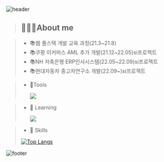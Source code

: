 
![header](https://capsule-render.vercel.app/api?type=waving&color=auto&height=150&section=header&text=jung%20eun👋&fontSize=55&fontColor=#060606)


>## 👩🏻‍💻About me

>+ 📚웹 풀스택 개발 교육 과정(21.3~21.8)
>+ 📚쿠팡 이커머스 AML 추가 개발(21.12~22.05)si프로젝트
>+ 📚NH 저축은행 ERP인사시스템(22.05~22.09)si프로젝트
>+ 📚현대자동차 중고차연구소 개발(22.09~)si프로젝트

>+ 🔨Tools
>
>   <img src="https://img.shields.io/badge/github-181717?style=for-the-badge&logo=github&logoColor=white"> 

>+ 🌱 Learning 
>
>    <img src="https://img.shields.io/badge/vue.js-4FC08D?style=for-the-badge&logo=Vue.js&logoColor=black"> 

>+ 🎨 Skills
>
> [![Top Langs](https://github-readme-stats.vercel.app/api/top-langs/?username=jungeun8&layout=compact)](https://github.com/anuraghazra/github-readme-stats)

![footer](https://capsule-render.vercel.app/api?type=soft&section=footer&height=30&color=auto)

<!-- [![Top Langs](https://github-readme-stats.vercel.app/api/top-langs/?username=jungeun8)](https://github.com/anuraghazra/github-readme-stats)
 -->
